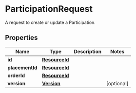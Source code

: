

# ParticipationRequest

A request to create or update a Participation.

## Properties

| Name | Type | Description | Notes |
|------------ | ------------- | ------------- | -------------|
|**id** | [**ResourceId**](ResourceId.md) |  |  |
|**placementId** | [**ResourceId**](ResourceId.md) |  |  |
|**orderId** | [**ResourceId**](ResourceId.md) |  |  |
|**version** | [**Version**](Version.md) |  |  [optional] |



